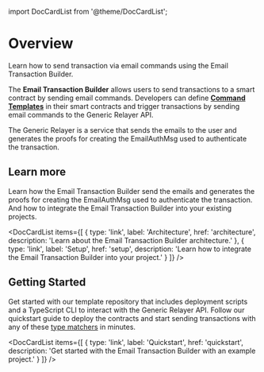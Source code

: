import DocCardList from '@theme/DocCardList';

# Overview

<div style={{fontSize: '1.2em'}}>
Learn how to send transaction via email commands using the Email Transaction Builder.
</div>

The **Email Transaction Builder** allows users to send transactions to a smart contract by sending email commands. Developers can define [**Command Templates**](/email-tx-builder/architecture/command-templates) in their smart contracts and trigger transactions by sending email commands to the Generic Relayer API.

The Generic Relayer is a service that sends the emails to the user and generates the proofs for creating the EmailAuthMsg used to authenticate the transaction.

## Learn more

Learn how the Email Transaction Builder send the emails and generates the proofs for creating the EmailAuthMsg used to authenticate the transaction. And how to integrate the Email Transaction Builder into your existing projects.

<DocCardList 
  items={[
    {
      type: 'link',
      label: 'Architecture',
      href: 'architecture',
      description: 'Learn about the Email Transaction Builder architecture.'
    },
    {
      type: 'link',
      label: 'Setup',
      href:  'setup',
      description: 'Learn how to integrate the Email Transaction Builder into your project.'
    }
  ]}
/>


## Getting Started

Get started with our template repository that includes deployment scripts and a TypeScript CLI to interact with the Generic Relayer API. Follow our quickstart guide to deploy the contracts and start sending transactions with any of these [type matchers](/email-tx-builder/architecture/command-templates#available-type-matchers) in minutes.


<DocCardList 
  items={[
    {
      type: 'link',
      label: 'Quickstart',
      href: 'quickstart',
      description: 'Get started with the Email Transaction Builder with an example project.'
    }
  ]}
/>
